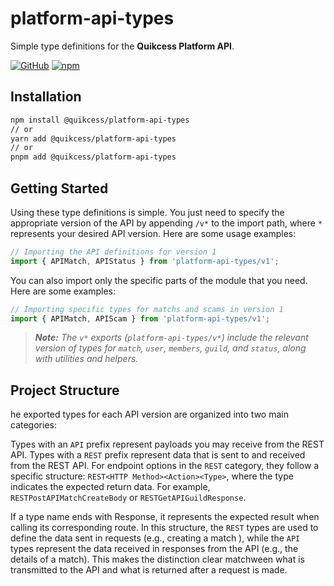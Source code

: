 # platform-api-types

Simple type definitions for the **Quikcess Platform API**.

[![GitHub](https://img.shields.io/github/license/quikcess/platform-api-types)](https://github.com/quikcess/platform-api-types/blob/main/LICENSE)
[![npm](https://img.shields.io/npm/v/platform-api-types?color=crimson&logo=npm)](https://www.npmjs.com/package/@quikcess/platform-api-types)

## Installation

```bash
npm install @quikcess/platform-api-types
// or
yarn add @quikcess/platform-api-types
// or
pnpm add @quikcess/platform-api-types
```

## Getting Started

Using these type definitions is simple. You just need to specify the appropriate version of the API by appending `/v*` to the import path, where `*` represents your desired API version. Here are some usage examples:

```ts
// Importing the API definitions for version 1
import { APIMatch, APIStatus } from 'platform-api-types/v1';
```

You can also import only the specific parts of the module that you need. Here are some examples:

```ts
// Importing specific types for matchs and scams in version 1
import { APIMatch, APIScam } from 'platform-api-types/v1';
```

> _**Note:** The `v*` exports (`platform-api-types/v*`) include the relevant version of types for `match`, `user`, `members`, `guild`, and `status`, along with utilities and helpers._

## Project Structure

he exported types for each API version are organized into two main categories:

Types with an `API` prefix represent payloads you may receive from the REST API.
Types with a `REST` prefix represent data that is sent to and received from the REST API.
For endpoint options in the `REST` category, they follow a specific structure: `REST<HTTP Method><Action><Type>`, where the type indicates the expected return data. For example, `RESTPostAPIMatchCreateBody` or `RESTGetAPIGuildResponse`.

If a type name ends with Response, it represents the expected result when calling its corresponding route.
In this structure, the `REST` types are used to define the data sent in requests (e.g., creating a match ), while the `API` types represent the data received in responses from the API (e.g., the details of a match). This makes the distinction clear matchween what is transmitted to the API and what is returned after a request is made.